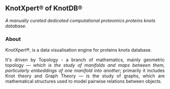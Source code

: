 ## KnotXpert® of KnotDB®
<i>A manually curated dedicated computational proteomics proteins knots database.</i>

### About
KnotXpert®, is a data visualisation engine for proteins knots database.
<p align="justify">It's driven by Topology - a branch of mathematics, mainly geometric topology — <i>which is the study of manifolds and maps between them, particularly embeddings of one manifold into another</i>; primarily it includes Knot theory and Graph Theory — is the study of graphs, which are mathematical structures used to model pairwise relations between objects.</p>
